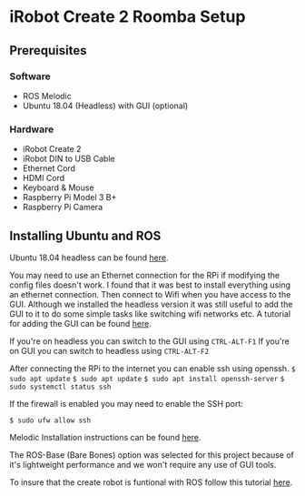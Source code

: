 # iRobot Create 2 Roomba Setup

## Prerequisites
### Software
- ROS Melodic
- Ubuntu 18.04 (Headless) with GUI (optional)

### Hardware
- iRobot Create 2
- iRobot DIN to USB Cable
- Ethernet Cord
- HDMI Cord
- Keyboard & Mouse
- Raspberry Pi Model 3 B+
- Raspberry Pi Camera

## Installing Ubuntu and ROS

Ubuntu 18.04 headless can be found [here](https://ubuntu.com/tutorials/how-to-install-ubuntu-on-your-raspberry-pi#1-overview).

You may need to use an Ethernet connection for the RPi if modifying the config files doesn't work. I found that it was best to install everything using an ethernet connection. Then connect to Wifi when you have access to the GUI. Although we installed the headless version it was still useful to add the GUI to it to do some simple tasks like switching wifi networks etc. A tutorial for adding the GUI can be found [here](https://phoenixnap.com/kb/how-to-install-a-gui-on-ubuntu).

If you're on headless you can switch to the GUI using ```CTRL-ALT-F1```
If you're on GUI you can switch to headless using ```CTRL-ALT-F2```

After connecting the RPi to the internet you can enable ssh using openssh.
``` $ sudo apt update ```
``` $ sudo apt update ```
``` $ sudo apt install openssh-server ```
``` $ sudo systemctl status ssh ```

If the firewall is enabled you may need to enable the SSH port:

``` $ sudo ufw allow ssh ```  

Melodic Installation instructions can be found [here](http://wiki.ros.org/melodic/Installation/Ubuntu).

The ROS-Base (Bare Bones) option was selected for this project because of it's lightweight performance and we won't require any use of GUI tools. 

To insure that the create robot is funtional with ROS follow this tutorial [here](https://github.com/AutonomyLab/create_robot).






